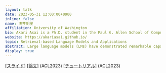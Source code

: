 ```yaml
---
layout: talk
date: 2023-05-31 12:00:00+0900
inline: false
name: 浅井明里
affiliation: University of Washington
bio: Akari Asai is a Ph.D. student in the Paul G. Allen School of Computer Science & Engineering at the University of Washington, advised by Prof. Hannaneh Hajishirzi. Her research lies in natural language processing and machine learning. Her recent research focuses on question answering, multilingual NLP, and NLP efficiency. She received the IBM Fellowship in 2022 and the Nakajima Foundation Fellowship in 2019. Prior to UW, she obtained a B.E. degree in Electrical Engineering and Computer Science from the University of Tokyo.
website: https://akariasai.github.io/
topic: Retrieval-based Language Models and Applications
abstract: Large language models (LMs) have demonstrated remarkable capabilities in various natural language processing (NLP) tasks. However, depending entirely on their parameters to encode a vast amount of world knowledge necessitates an unfeasibly large number of parameters and thus massive computing. Furthermore, they frequently struggle to acquire long-term knowledge, or their knowledge becomes outdated, resulting in prevalent issues like hallucinations. To overcome these limitations, there is an increasing interest in retrieval-based LMs, which integrate a non-parametric datastore (such as text chunks from an external corpus) with their parametric counterparts. In this presentation, I first introduce our ACL 2023 paper, which examines the effectiveness of retrieval-based NLPs in the long tail, and then provide a comprehensive and coherent overview of recent developments in retrieval-based LMs. We will conduct a tutorial on this subject at ACL 2023. ACL2023で発表予定の論文を軽く紹介した上で，ACLで行う予定のチュートリアルの概要版を話す予定です．
display: true
---
```

[[スライド]](https://akariasai.github.io/files/akari_retrieval_lm_nlp_may.pdf) [[論文]](https://aclanthology.org/2023.acl-long.546/) (ACL2023) [[チュートリアル]](https://acl2023-retrieval-lm.github.io/) (ACL2023)
